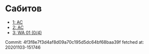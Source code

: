 # Сабитов
- [1: AC](1.md)
- [2: AC](2.md)
- [3: WA 01 (0/4)](3.md)

Commit: 4f3f8e7f3d4af8d09a70c195d5dc64bf68baa39f
 fetched at: 20201103-151746
